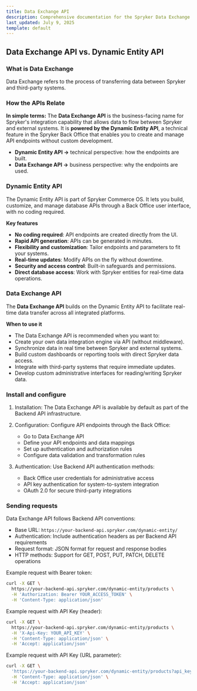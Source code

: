```yaml
---
title: Data Exchange API
description: Comprehensive documentation for the Spryker Data Exchange API, enabling seamless integration and efficient data transfer between systems.
last_updated: July 9, 2025
template: default
---
```


## Data Exchange API vs. Dynamic Entity API

### What is Data Exchange

Data Exchange refers to the process of transferring data between Spryker and third-party systems.

### How the APIs Relate

**In simple terms:**
The **Data Exchange API** is the business-facing name for Spryker's integration capability that allows data to flow between Spryker and external systems.
It is **powered by the Dynamic Entity API**, a technical feature in the Spryker Back Office that enables you to create and manage API endpoints without custom development.
- **Dynamic Entity API ->** technical perspective: how the endpoints are built.
- **Data Exchange API ->** business perspective: why the endpoints are used.

### Dynamic Entity API

The Dynamic Entity API is part of Spryker Commerce OS. It lets you build, customize, and manage database APIs through a Back Office user interface, with no coding required.

**Key features**
- **No coding required**: API endpoints are created directly from the UI.
- **Rapid API generation**: APIs can be generated in minutes.
- **Flexibility and customization**: Tailor endpoints and parameters to fit your systems.
- **Real-time updates**: Modify APIs on the fly without downtime.
- **Security and access control**: Built-in safeguards and permissions.
- **Direct database access**: Work with Spryker entities for real-time data operations.

### Data Exchange API

The **Data Exchange API** builds on the Dynamic Entity API to facilitate real-time data transfer across all integrated platforms.

**When to use it**
- The Data Exchange API is recommended when you want to:
- Create your own data integration engine via API (without middleware).
- Synchronize data in real time between Spryker and external systems.
- Build custom dashboards or reporting tools with direct Spryker data access.
- Integrate with third-party systems that require immediate updates.
- Develop custom administrative interfaces for reading/writing Spryker data.

### Install and configure

1. Installation: The Data Exchange API is available by default as part of the Backend API infrastructure.

2. Configuration: Configure API endpoints through the Back Office:
   - Go to Data Exchange API
   - Define your API endpoints and data mappings
   - Set up authentication and authorization rules
   - Configure data validation and transformation rules

3. Authentication: Use Backend API authentication methods:
   - Back Office user credentials for administrative access
   - API key authentication for system-to-system integration
   - OAuth 2.0 for secure third-party integrations

### Sending requests

Data Exchange API follows Backend API conventions:

- Base URL: `https://your-backend-api.spryker.com/dynamic-entity/`
- Authentication: Include authentication headers as per Backend API requirements
- Request format: JSON format for request and response bodies
- HTTP methods: Support for GET, POST, PUT, PATCH, DELETE operations

Example request with Bearer token:

```bash
curl -X GET \
  https://your-backend-api.spryker.com/dynamic-entity/products \
  -H 'Authorization: Bearer YOUR_ACCESS_TOKEN' \
  -H 'Content-Type: application/json'
```

Example request with API Key (header):

```bash
curl -X GET \
  https://your-backend-api.spryker.com/dynamic-entity/products \
  -H 'X-Api-Key: YOUR_API_KEY' \
  -H 'Content-Type: application/json' \
  -H 'Accept: application/json'
```

Example request with API Key (URL parameter):

```bash
curl -X GET \
  'https://your-backend-api.spryker.com/dynamic-entity/products?api_key=YOUR_API_KEY' \
  -H 'Content-Type: application/json' \
  -H 'Accept: application/json'
```
